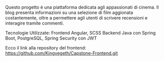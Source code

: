 Questo progetto è una piattaforma dedicata agli appassionati di cinema. Il blog presenta informazioni su una selezione di film aggionata costantemente, oltre a permettere agli utenti di scrivere recensioni e interagire tramite commenti.

Tecnologie Utilizzate:
Frontend
Angular, SCSS
Backend
Java con Spring Boot, PostgreSQL, Spring Security con JWT


Ecco il link alla repository del frontend:
https://github.com/Kingvegeth/Capstone-Frontend.git
